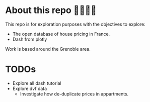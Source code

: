 # About this repo  🏡🇫🇷💵

This repo is for exploration purposes with the objectives to explore:
 - The open database of house pricing in France.
 - Dash from plotly

Work is based around the Grenoble area.

# TODOs
- Explore all dash tutorial
- Explore dvf data 
  - Investigate how de-duplicate prices in appartments.